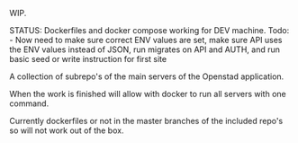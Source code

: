WIP.

STATUS: Dockerfiles and docker compose working for DEV machine.
Todo: - Now need to make sure correct ENV values are set, make sure API uses the ENV values instead of JSON, run migrates on API and AUTH, and run basic seed or write instruction for first site

A collection of subrepo's of the main servers of the Openstad application.

When the work is finished will allow with docker to run all servers with one command.

Currently dockerfiles or not in the master branches of the included repo's so will not work out of the box.
